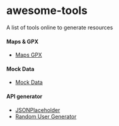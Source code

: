 # awesome-tools
A list of tools online to generate resources

#### Maps & GPX  
* [Maps GPX](https://mapstogpx.com)

#### Mock Data
* [Mock Data](https://www.mockaroo.com/)

#### API generator
* [JSONPlaceholder ](https://jsonplaceholder.typicode.com/)
* [Random User Generator ](https://randomuser.me)
